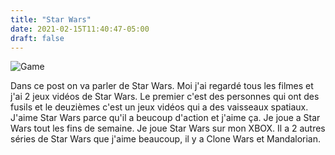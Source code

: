 ```yaml
---
title: "Star Wars"
date: 2021-02-15T11:40:47-05:00
draft: false
---
```


![Game](/images/posts/old_day.png)

Dans ce post on va parler de Star Wars. Moi j'ai regardé tous les filmes et j'ai 2 jeux vidéos de Star Wars. Le premier c'est des personnes qui ont des fusils et le deuzièmes c'est un jeux vidéos qui a des vaisseaux spatiaux. J'aime Star Wars parce qu'il a beucoup d'action et j'aime ça. Je joue a Star Wars tout les fins de semaine. Je joue Star Wars sur mon XBOX. Il a 2 autres séries de Star Wars que j'aime beaucoup, il y a Clone Wars et Mandalorian.
